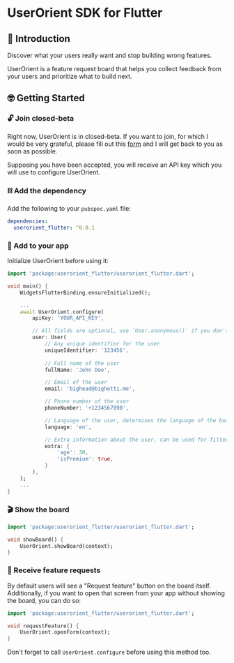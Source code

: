 # UserOrient SDK for Flutter

## 🚀 Introduction

Discover what your users really want and stop building wrong features. 

UserOrient is a feature request board that helps you collect feedback from your users and prioritize what to build next.

## 🤓 Getting Started

### 🔓 Join closed-beta

Right now, UserOrient is in closed-beta. If you want to join, for which I would be very grateful, please fill out this [form](https://scolpshz3d6.typeform.com/to/EXb0XM52) and I will get back to you as soon as possible.

Supposing you have been accepted, you will receive an API key which you will use to configure UserOrient. 

### ⛓️ Add the dependency

Add the following to your `pubspec.yaml` file:

```yaml
dependencies:
  userorient_flutter: ^0.0.1
```

### 📱 Add to your app

Initialize UserOrient before using it:


```dart
import 'package:userorient_flutter/userorient_flutter.dart';

void main() {
    WidgetsFlutterBinding.ensureInitialized();

    ...
    await UserOrient.configure(
        apiKey: 'YOUR_API_KEY',

        // All fields are optional, use `User.anonymous()` if you don't have any user information
        user: User(
            // Any unique identifier for the user
            uniqueIdentifier: '123456',
            
            // Full name of the user
            fullName: 'John Doe',

            // Email of the user
            email: 'bighead@bighetti.me',

            // Phone number of the user
            phoneNumber: '+1234567890',

            // Language of the user, determines the language of the board
            language: 'en',

            // Extra information about the user, can be used for filtering
            extra: {
                'age': 30,
                'isPremium': true,
            }
        ),
    );
    ...
}
```

### 🎬 Show the board

```dart
import 'package:userorient_flutter/userorient_flutter.dart';

void showBoard() {
    UserOrient.showBoard(context);
}
```

### 📝 Receive feature requests

By default users will see a "Request feature" button on the board itself. Additionally, if you want to open that screen from your app without showing the board, you can do so:

```dart
import 'package:userorient_flutter/userorient_flutter.dart';

void requestFeature() {
    UserOrient.openForm(context);
}
```

Don't forget to call `UserOrient.configure` before using this method too.

